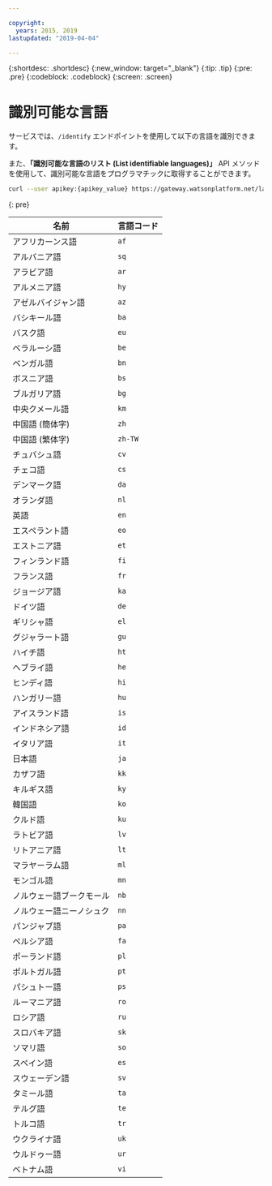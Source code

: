 ```yaml
---

copyright:
  years: 2015, 2019
lastupdated: "2019-04-04"

---
```


{:shortdesc: .shortdesc}
{:new_window: target="_blank"}
{:tip: .tip}
{:pre: .pre}
{:codeblock: .codeblock}
{:screen: .screen}

# 識別可能な言語

サービスでは、`/identify` エンドポイントを使用して以下の言語を識別できます。 

また、**「識別可能な言語のリスト (List identifiable languages)」** API メソッドを使用して、識別可能な言語をプログラマチックに取得することができます。

```bash
curl --user apikey:{apikey_value} https://gateway.watsonplatform.net/language-translator/api/v3/identifiable_languages?version=2018-05-01
```
{: pre}

<table>
 <thead>
  <th>
   名前
  </th>
  <th>
   言語コード
  </th>
  <tbody>
   <tr>
    <td>
     アフリカーンス語
    </td>
    <td>
     <code>af</code>
    </td>
   </tr>
   <tr>
    <td>
     アルバニア語
    </td>
    <td>
     <code>sq</code>
    </td>
   </tr>
   <tr>
    <td>
     アラビア語
    </td>
    <td>
     <code>ar</code>
    </td>
   </tr>
   <tr>
    <td>
     アルメニア語
    </td>
    <td>
     <code>hy</code>
    </td>
   </tr>
   <tr>
    <td>
     アゼルバイジャン語
    </td>
    <td>
     <code>az</code>
    </td>
   </tr>
   <tr>
    <td>
     バシキール語
    </td>
    <td>
     <code>ba</code>
    </td>
   </tr>
   <tr>
    <td>
     バスク語
    </td>
    <td>
     <code>eu</code>
    </td>
   </tr>
   <tr>
    <td>
     ベラルーシ語
    </td>
    <td>
     <code>be</code>
    </td>
   </tr>
   <tr>
    <td>
     ベンガル語
    </td>
    <td>
     <code>bn</code>
    </td>
   </tr>
   <tr>
    <td>
     ボスニア語
    </td>
    <td>
     <code>bs</code>
    </td>
   </tr>
   <tr>
    <td>
     ブルガリア語
    </td>
    <td>
     <code>bg</code>
    </td>
   </tr>
   <tr>
    <td>
     中央クメール語
    </td>
    <td>
     <code>km</code>
    </td>
   </tr>
   <tr>
    <td>
     中国語 (簡体字)
    </td>
    <td>
     <code>zh</code>
    </td>
   </tr>
   <tr>
    <td>
     中国語 (繁体字)
    </td>
    <td>
     <code>zh-TW</code>
    </td>
   </tr>
   <tr>
    <td>
     チュバシュ語
    </td>
    <td>
     <code>cv</code>
    </td>
   </tr>
   <tr>
    <td>
     チェコ語
    </td>
    <td>
     <code>cs</code>
    </td>
   </tr>
   <tr>
    <td>
     デンマーク語
    </td>
    <td>
     <code>da</code>
    </td>
   </tr>
   <tr>
    <td>
     オランダ語
    </td>
    <td>
     <code>nl</code>
    </td>
   </tr>
   <tr>
    <td>
     英語
    </td>
    <td>
     <code>en</code>
    </td>
   </tr>
   <tr>
    <td>
     エスペラント語
    </td>
    <td>
     <code>eo</code>
    </td>
   </tr>
   <tr>
    <td>
     エストニア語
    </td>
    <td>
     <code>et</code>
    </td>
   </tr>
   <tr>
    <td>
     フィンランド語
    </td>
    <td>
     <code>fi</code>
    </td>
   </tr>
   <tr>
    <td>
     フランス語
    </td>
    <td>
     <code>fr</code>
    </td>
   </tr>
   <tr>
    <td>
     ジョージア語
    </td>
    <td>
     <code>ka</code>
    </td>
   </tr>
   <tr>
    <td>
     ドイツ語
    </td>
    <td>
     <code>de</code>
    </td>
   </tr>
   <tr>
    <td>
     ギリシャ語
    </td>
    <td>
     <code>el</code>
    </td>
   </tr>
   <tr>
    <td>
     グジャラート語
    </td>
    <td>
     <code>gu</code>
    </td>
   </tr>
   <tr>
    <td>
     ハイチ語
    </td>
    <td>
     <code>ht</code>
    </td>
   </tr>
   <tr>
    <td>
     ヘブライ語
    </td>
    <td>
     <code>he</code>
    </td>
   </tr>
   <tr>
    <td>
     ヒンディ語
    </td>
    <td>
     <code>hi</code>
    </td>
   </tr>
   <tr>
    <td>
     ハンガリー語
    </td>
    <td>
     <code>hu</code>
    </td>
   </tr>
   <tr>
    <td>
     アイスランド語
    </td>
    <td>
     <code>is</code>
    </td>
   </tr>
   <tr>
    <td>
     インドネシア語
    </td>
    <td>
     <code>id</code>
    </td>
   </tr>
   <tr>
    <td>
     イタリア語
    </td>
    <td>
     <code>it</code>
    </td>
   </tr>
   <tr>
    <td>
     日本語
    </td>
    <td>
     <code>ja</code>
    </td>
   </tr>
   <tr>
    <td>
     カザフ語
    </td>
    <td>
     <code>kk</code>
    </td>
   </tr>
   <tr>
    <td>
     キルギス語
    </td>
    <td>
     <code>ky</code>
    </td>
   </tr>
   <tr>
    <td>
     韓国語
    </td>
    <td>
     <code>ko</code>
    </td>
   </tr>
   <tr>
    <td>
     クルド語
    </td>
    <td>
     <code>ku</code>
    </td>
   </tr>
   <tr>
    <td>
     ラトビア語
    </td>
    <td>
     <code>lv</code>
    </td>
   </tr>
   <tr>
    <td>
     リトアニア語
    </td>
    <td>
     <code>lt</code>
    </td>
   </tr>
   <tr>
    <td>
     マラヤーラム語
    </td>
    <td>
     <code>ml</code>
    </td>
   </tr>
   <tr>
    <td>
     モンゴル語
    </td>
    <td>
     <code>mn</code>
    </td>
   </tr>
   <tr>
    <td>
     ノルウェー語ブークモール
    </td>
    <td>
     <code>nb</code>
    </td>
   </tr>
   <tr>
    <td>
     ノルウェー語ニーノシュク
    </td>
    <td>
     <code>nn</code>
    </td>
   </tr>
   <tr>
    <td>
     パンジャブ語
    </td>
    <td>
     <code>pa</code>
    </td>
   </tr>
   <tr>
    <td>
     ペルシア語
    </td>
    <td>
     <code>fa</code>
    </td>
   </tr>
   <tr>
    <td>
     ポーランド語
    </td>
    <td>
     <code>pl</code>
    </td>
   </tr>
   <tr>
    <td>
     ポルトガル語
    </td>
    <td>
     <code>pt</code>
    </td>
   </tr>
   <tr>
    <td>
     パシュトー語
    </td>
    <td>
     <code>ps</code>
    </td>
   </tr>
   <tr>
    <td>
     ルーマニア語
    </td>
    <td>
     <code>ro</code>
    </td>
   </tr>
   <tr>
    <td>
     ロシア語
    </td>
    <td>
     <code>ru</code>
    </td>
   </tr>
   <tr>
    <td>
     スロバキア語
    </td>
    <td>
     <code>sk</code>
    </td>
   </tr>
   <tr>
    <td>
     ソマリ語
    </td>
    <td>
     <code>so</code>
    </td>
   </tr>
   <tr>
    <td>
     スペイン語
    </td>
    <td>
     <code>es</code>
    </td>
   </tr>
   <tr>
    <td>
     スウェーデン語
    </td>
    <td>
     <code>sv</code>
    </td>
   </tr>
   <tr>
    <td>
     タミール語
    </td>
    <td>
     <code>ta</code>
    </td>
   </tr>
   <tr>
    <td>
     テルグ語
    </td>
    <td>
     <code>te</code>
    </td>
   </tr>
   <tr>
    <td>
     トルコ語
    </td>
    <td>
     <code>tr</code>
    </td>
   </tr>
   <tr>
    <td>
     ウクライナ語
    </td>
    <td>
     <code>uk</code>
    </td>
   </tr>
   <tr>
    <td>
     ウルドゥー語
    </td>
    <td>
     <code>ur</code>
    </td>
   </tr>
   <tr>
    <td>
     ベトナム語
    </td>
    <td>
     <code>vi</code>
    </td>
   </tr>
  </tbody>
 </thead>
</table>
